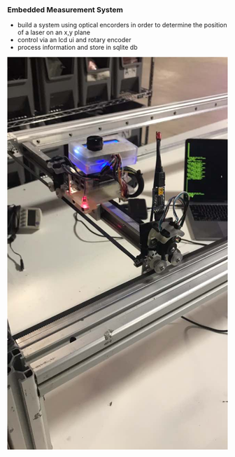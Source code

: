 ### Embedded Measurement System

- build a system using optical encorders in order to determine the position of a laser on an x,y plane
- control via an lcd ui and rotary encoder
- process information and store in sqlite db  


![physical system](images/controllers.jpg)
